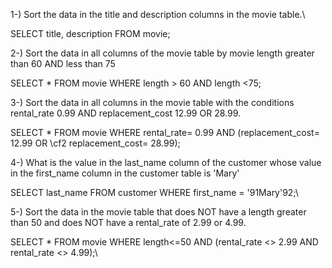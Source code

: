 
 1-) Sort the data in the title and description columns in the movie table.\

 SELECT title, description FROM movie;
 
 2-) Sort the data in all columns of the movie table by movie length greater than 60 AND less than 75

 SELECT * FROM movie WHERE length > 60 AND length <75;

 3-) Sort the data in all columns in the movie table with the conditions rental_rate 0.99 AND replacement_cost 12.99 OR 28.99.
 
  SELECT * FROM movie WHERE rental_rate= 0.99 AND (replacement_cost= 12.99 OR \cf2 replacement_cost= 28.99);

 4-) What is the value in the last_name column of the customer whose value in the first_name column in the customer table is 'Mary'
 
   SELECT last_name FROM customer WHERE first_name = \'91Mary\'92;\

5-) Sort the data in the movie table that does NOT have a length greater than 50 and does NOT have a rental_rate of 2.99 or 4.99.

   SELECT * FROM movie WHERE length<=50 AND (rental_rate <> 2.99 AND rental_rate <> 4.99);\
